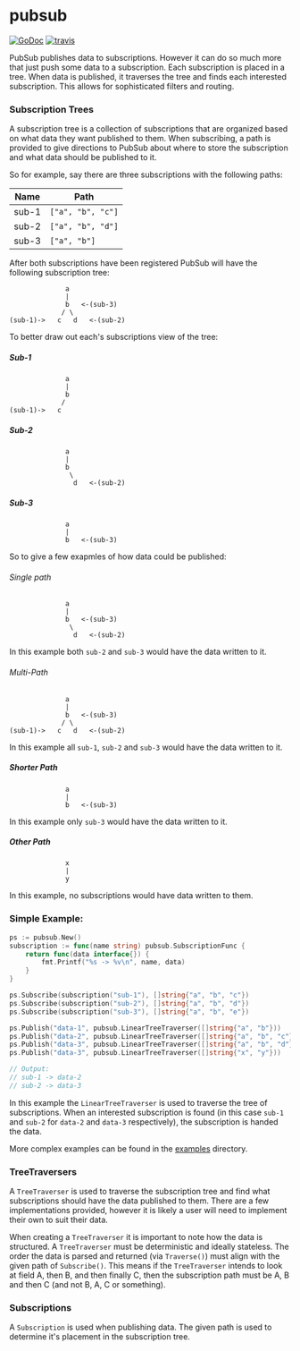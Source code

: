 # pubsub
[![GoDoc][go-doc-badge]][go-doc] [![travis][travis-badge]][travis]

PubSub publishes data to subscriptions. However it can do so much more that just push some data to a subscription.  Each subscription is placed in a tree. When data is published, it traverses the tree and finds each interested subscription. This allows for sophisticated filters and routing.

### Subscription Trees
A subscription tree is a collection of subscriptions that are organized based on what data they want published to     them. When subscribing, a path is provided to give directions to PubSub about where to store the subscription and     what data should be published to it.

So for example, say there are three subscriptions with the following paths:

| Name  | Path              |
|-------|-------------------|
| sub-1 | `["a", "b", "c"]` |
| sub-2 | `["a", "b", "d"]` |
| sub-3 | `["a", "b"]`      |

After both subscriptions have been registered PubSub will have the following subscription tree:
```
              a
              |
              b   <-(sub-3)
             / \
(sub-1)->   c   d   <-(sub-2)
```

To better draw out each's subscriptions view of the tree:
##### Sub-1
```
              a
              |
              b
             /
(sub-1)->   c
```
##### Sub-2
```
              a
              |
              b
               \
                d   <-(sub-2)
```
##### Sub-3
```
              a
              |
              b   <-(sub-3)
```
So to give a few exapmles of how data could be published:

###### Single path
```
              a
              |
              b   <-(sub-3)
               \
                d   <-(sub-2)
```
In this example both `sub-2` and `sub-3` would have the data written to it.

###### Multi-Path
```
              a
              |
              b   <-(sub-3)
             / \
(sub-1)->   c   d   <-(sub-2)
```
In this example all `sub-1`, `sub-2` and `sub-3` would have the data written to it.

##### Shorter Path
```
              a
              |
              b   <-(sub-3)
```
In this example only `sub-3` would have the data written to it.

##### Other Path
```
              x
              |
              y
```
In this example, no subscriptions would have data written to them.

### Simple Example:
```go
ps := pubsub.New()
subscription := func(name string) pubsub.SubscriptionFunc {
	return func(data interface{}) {
		fmt.Printf("%s -> %v\n", name, data)
	}
}

ps.Subscribe(subscription("sub-1"), []string{"a", "b", "c"})
ps.Subscribe(subscription("sub-2"), []string{"a", "b", "d"})
ps.Subscribe(subscription("sub-3"), []string{"a", "b", "e"})

ps.Publish("data-1", pubsub.LinearTreeTraverser([]string{"a", "b"}))
ps.Publish("data-2", pubsub.LinearTreeTraverser([]string{"a", "b", "c"}))
ps.Publish("data-3", pubsub.LinearTreeTraverser([]string{"a", "b", "d"}))
ps.Publish("data-3", pubsub.LinearTreeTraverser([]string{"x", "y"}))

// Output:
// sub-1 -> data-2
// sub-2 -> data-3
```

In this example the `LinearTreeTraverser` is used to traverse the tree of subscriptions. When an interested subscription is found (in this case `sub-1` and `sub-2` for `data-2` and `data-3` respectively), the subscription is handed the data.

More complex examples can be found in the [examples](https://github.com/apoydence/pubsub/tree/master/examples) directory.

### TreeTraversers
A `TreeTraverser` is used to traverse the subscription tree and find what subscriptions should have the data published to them. There are a few implementations provided, however it is likely a user will need to implement their own to suit their data.

When creating a `TreeTraverser` it is important to note how the data is structured. A `TreeTraverser` must be deterministic and ideally stateless. The order the data is parsed and returned (via `Traverse()`) must align with the given path of `Subscribe()`.
This means if the `TreeTraverser` intends to look at field A, then B, and then finally C, then the subscription path must be A, B and then C (and not B, A, C or something).

### Subscriptions
A `Subscription` is used when publishing data. The given path is used to determine it's placement in the subscription tree.

[go-doc-badge]:             https://godoc.org/github.com/apoydence/pubsub?status.svg
[go-doc]:                   https://godoc.org/github.com/apoydence/pubsub
[travis-badge]:             https://travis-ci.org/apoydence/pubsub.svg?branch=master
[travis]:                   https://travis-ci.org/apoydence/pubsub?branch=master
